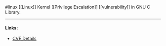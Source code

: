 #linux
[[Linux]] Kernel [[Privilege Escalation]] [[vulnerability]] in GNU C Library.

---
#### Links:
- [CVE Details](https://www.cvedetails.com/cve/CVE-2018-14634/)

